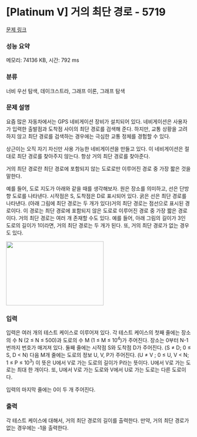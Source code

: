 # [Platinum V] 거의 최단 경로 - 5719 

[문제 링크](https://www.acmicpc.net/problem/5719) 

### 성능 요약

메모리: 74136 KB, 시간: 792 ms

### 분류

너비 우선 탐색, 데이크스트라, 그래프 이론, 그래프 탐색

### 문제 설명

<p>요즘 많은 자동차에서는 GPS 네비게이션 장비가 설치되어 있다. 네비게이션은 사용자가 입력한 출발점과 도착점 사이의 최단 경로를 검색해 준다. 하지만, 교통 상황을 고려하지 않고 최단 경로를 검색하는 경우에는 극심한 교통 정체를 경험할 수 있다.</p>

<p>상근이는 오직 자기 자신만 사용 가능한 네비게이션을 만들고 있다. 이 네비게이션은 절대로 최단 경로를 찾아주지 않는다. 항상 거의 최단 경로를 찾아준다.</p>

<p>거의 최단 경로란 최단 경로에 포함되지 않는 도로로만 이루어진 경로 중 가장 짧은 것을 말한다. </p>

<p>예를 들어, 도로 지도가 아래와 같을 때를 생각해보자. 원은 장소를 의미하고, 선은 단방향 도로를 나타낸다. 시작점은 S, 도착점은 D로 표시되어 있다. 굵은 선은 최단 경로를 나타낸다. (아래 그림에 최단 경로는 두 개가 있다)거의 최단 경로는 점선으로 표시된 경로이다. 이 경로는 최단 경로에 포함되지 않은 도로로 이루어진 경로 중 가장 짧은 경로이다. 거의 최단 경로는 여러 개 존재할 수도 있다. 예를 들어, 아래 그림의 길이가 3인 도로의 길이가 1이라면, 거의 최단 경로는 두 개가 된다. 또, 거의 최단 경로가 없는 경우도 있다.</p>

<p><img alt="" src="https://www.acmicpc.net/upload/images/almost.png" style="height:174px; width:265px"></p>

### 입력 

 <p>입력은 여러 개의 테스트 케이스로 이루어져 있다. 각 테스트 케이스의 첫째 줄에는 장소의 수 N (2 ≤ N ≤ 500)과 도로의 수 M (1 ≤ M ≤ 10<sup>4</sup>)가 주어진다. 장소는 0부터 N-1번까지 번호가 매겨져 있다. 둘째 줄에는 시작점 S와 도착점 D가 주어진다. (S ≠ D; 0 ≤ S, D < N) 다음 M개 줄에는 도로의 정보 U, V, P가 주어진다. (U ≠ V ; 0 ≤ U, V < N; 1 ≤ P ≤ 10<sup>3</sup>) 이 뜻은 U에서 V로 가는 도로의 길이가 P라는 뜻이다. U에서 V로 가는 도로는 최대 한 개이다. 또, U에서 V로 가는 도로와 V에서 U로 가는 도로는 다른 도로이다. </p>

<p>입력의 마지막 줄에는 0이 두 개 주어진다.</p>

### 출력 

 <p>각 테스트 케이스에 대해서, 거의 최단 경로의 길이를 출력한다. 만약, 거의 최단 경로가 없는 경우에는 -1을 출력한다.</p>

